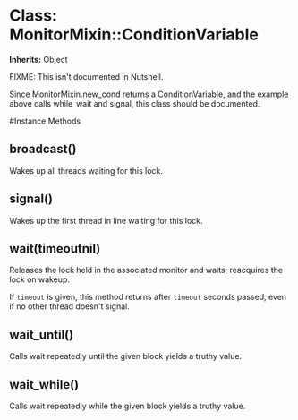 # Class: MonitorMixin::ConditionVariable
**Inherits:** Object
    

FIXME: This isn't documented in Nutshell.

Since MonitorMixin.new_cond returns a ConditionVariable, and the example above
calls while_wait and signal, this class should be documented.



#Instance Methods
## broadcast() [](#method-i-broadcast)
Wakes up all threads waiting for this lock.

## signal() [](#method-i-signal)
Wakes up the first thread in line waiting for this lock.

## wait(timeoutnil) [](#method-i-wait)
Releases the lock held in the associated monitor and waits; reacquires the
lock on wakeup.

If `timeout` is given, this method returns after `timeout` seconds passed,
even if no other thread doesn't signal.

## wait_until() [](#method-i-wait_until)
Calls wait repeatedly until the given block yields a truthy value.

## wait_while() [](#method-i-wait_while)
Calls wait repeatedly while the given block yields a truthy value.

